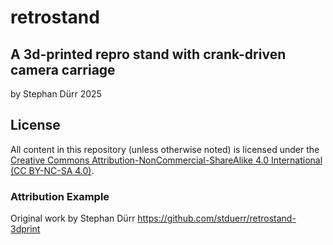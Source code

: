 # retrostand

## A 3d-printed repro stand with crank-driven camera carriage

by Stephan Dürr 2025

## License

All content in this repository (unless otherwise noted) is licensed under the  
[Creative Commons Attribution-NonCommercial-ShareAlike 4.0 International (CC BY-NC-SA 4.0)](https://creativecommons.org/licenses/by-nc-sa/4.0/).

### Attribution Example
Original work by Stephan Dürr https://github.com/stduerr/retrostand-3dprint

